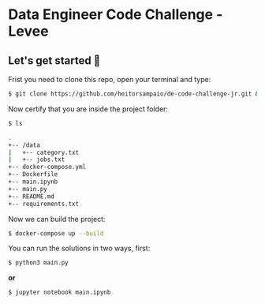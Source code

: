 
# Data Engineer Code Challenge - Levee

## Let's get started 🚀

Frist you need to clone this repo, open your terminal and type:

```bash
$ git clone https://github.com/heitorsampaio/de-code-challenge-jr.git && cd de-code-challenge-jr
```

Now certify that you are inside the project folder:
```bash
$ ls

.
+-- /data
|   +-- category.txt
|   +-- jobs.txt
+-- docker-compose.yml
+-- Dockerfile
+-- main.ipynb
+-- main.py
+-- README.md
+-- requirements.txt
```

Now we can build the project:
```bash
$ docker-compose up --build
```

You can run the solutions in two ways, first:
```bash
$ python3 main.py
```
**or**
```
$ jupyter notebook main.ipynb
```
